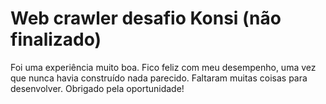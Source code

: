 # Web crawler desafio Konsi (não finalizado)
Foi uma experiência muito boa. Fico feliz com meu desempenho, uma vez que nunca havia construído nada parecido.
Faltaram muitas coisas para desenvolver.
Obrigado pela oportunidade!
